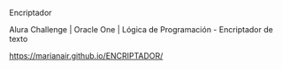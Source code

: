 Encriptador

Alura Challenge | Oracle One | Lógica de Programación - Encriptador de texto

https://marianair.github.io/ENCRIPTADOR/

